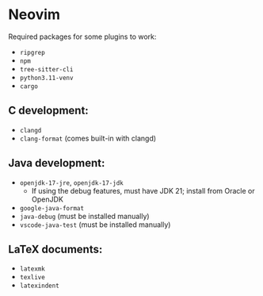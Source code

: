 # Neovim

Required packages for some plugins to work:

- `ripgrep`
- `npm`
- `tree-sitter-cli`
- `python3.11-venv`
- `cargo`

## C development:

- `clangd`
- `clang-format` (comes built-in with clangd)

## Java development:

- `openjdk-17-jre`, `openjdk-17-jdk`
  - If using the debug features, must have JDK 21; install from Oracle or OpenJDK
- `google-java-format`
- `java-debug` (must be installed manually)
- `vscode-java-test` (must be installed manually)

## LaTeX documents:

- `latexmk`
- `texlive`
- `latexindent`
